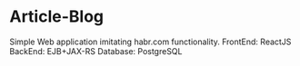 # Article-Blog
Simple Web application imitating habr.com functionality. 
FrontEnd: ReactJS
BackEnd: EJB+JAX-RS
Database: PostgreSQL
